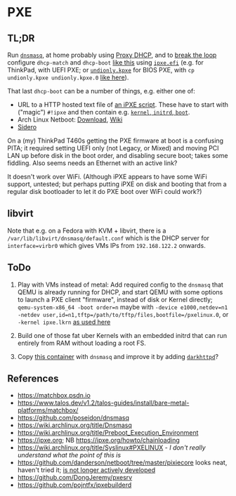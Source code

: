 # PXE

## TL;DR

Run [`dnsmasq`](https://thekelleys.org.uk/dnsmasq/doc.html), at home probably using [Proxy DHCP](https://wiki.archlinux.org/title/Dnsmasq#Proxy_DHCP),
and to [break the loop](https://ipxe.org/howto/chainloading) configure `dhcp-match` and `dhcp-boot` [like this](https://github.com/poseidon/dnsmasq)
using [`ipxe.efi`](http://boot.ipxe.org/ipxe.efi) (e.g. for ThinkPad, with UEFI PXE;
or [`undionly.kpxe`](http://boot.ipxe.org/undionly.kpxe) for BIOS PXE, with
`cp undionly.kpxe undionly.kpxe.0` [like here](https://github.com/poseidon/dnsmasq/blob/main/get-tftp-files)).

That last `dhcp-boot` can be a number of things, e.g. either one of:

* URL to a HTTP hosted text file of [an iPXE script](https://ipxe.org/scripting). These have to start with ("magic") `#!ipxe` 
  and then contain e.g. [`kernel`, `initrd`, `boot`](https://ipxe.org/cmd/kernel).
* Arch Linux Netboot: [Download](https://archlinux.org/releng/netboot/), [Wiki](https://wiki.archlinux.org/title/Netboot)
* [Sidero](https://www.sidero.dev/v0.5/getting-started/prereq-dhcp/)

On a (my) ThinkPad T460s getting the PXE firmware at boot is a confusing PITA;
it required setting UEFI only (not Legacy, or Mixed) and moving PCI LAN up before disk in the boot order, 
and disabling secure boot; takes some fiddling. Also seems needs an Ethernet with an active link?

It doesn't work over WiFi. (Although iPXE appears to have some WiFi support, untested; but perhaps
putting iPXE on disk and booting that from a regular disk bootloader to let it do PXE boot over WiFi could work?)

## libvirt

Note that e.g. on a Fedora with KVM + libvirt, there is a `/var/lib/libvirt/dnsmasq/default.conf` 
which is the DHCP server for `interface=virbr0` which gives VMs IPs from `192.168.122.2` onwards.

## ToDo

1. Play with VMs instead of metal: Add required config to the `dnsmasq` that QEMU is already running for DHCP,
   and start QEMU with some options to launch a PXE client "firmware", instead of disk or Kernel directly;
   `qemu-system-x86_64 -boot order=n` maybe with `-device e1000,netdev=n1 -netdev user,id=n1,tftp=/path/to/tftp/files,bootfile=/pxelinux.0`, or
   `-kernel ipxe.lkrn` [as used here](https://wiki.archlinux.org/title/Netboot#Using_ipxe.lkrn)

1. Build one of those fat uber Kernels with an embedded initrd that can run entirely from RAM without loading a root FS.

1. Copy [this container](https://github.com/poseidon/dnsmasq) with `dnsmasq` and improve it by adding [`darkhttpd`](https://unix4lyfe.org/darkhttpd/)?



## References

* https://matchbox.psdn.io
* https://www.talos.dev/v1.2/talos-guides/install/bare-metal-platforms/matchbox/
* https://github.com/poseidon/dnsmasq
* https://wiki.archlinux.org/title/Dnsmasq
* https://wiki.archlinux.org/title/Preboot_Execution_Environment
* https://ipxe.org; NB https://ipxe.org/howto/chainloading
* https://wiki.archlinux.org/title/Syslinux#PXELINUX - _I don't really understand what the point of this is_
* https://github.com/danderson/netboot/tree/master/pixiecore looks neat, haven't tried it;
  [is not longer actively developed](https://github.com/danderson/netboot/blob/master/README.md)
* https://github.com/DongJeremy/pxesrv
* https://github.com/pojntfx/ipxebuilderd
